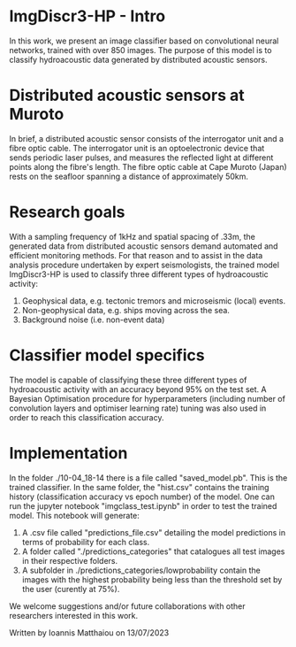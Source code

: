 # ImgDiscr3-HP - Intro
In this work, we present an image classifier based on convolutional neural networks, trained with over 850 images.
The purpose of this model is to classify hydroacoustic data generated by distributed acoustic sensors.

# Distributed acoustic sensors at Muroto
In brief, a distributed acoustic sensor consists of the interrogator unit and a fibre optic cable.
The interrogator unit is an optoelectronic device that sends periodic laser pulses, and measures the reflected light at different points along the fibre's length.
The fibre optic cable at Cape Muroto (Japan) rests on the seafloor spanning a distance of approximately 50km. 

# Research goals
With a sampling frequency of 1kHz and spatial spacing of .33m, the generated data from distributed acoustic sensors demand automated and efficient monitoring methods.
For that reason and to assist in the data analysis procedure undertaken by expert seismologists, the trained model ImgDiscr3-HP is used to classify three different types of hydroacoustic activity:
1. Geophysical data, e.g. tectonic tremors and microseismic (local) events.
2. Non-geophysical data, e.g. ships moving across the sea.
3. Background noise (i.e. non-event data)

# Classifier model specifics
The model is capable of classifying these three different types of hydroacoustic activity with an accuracy beyond 95% on the test set.
A Bayesian Optimisation procedure for hyperparameters (including number of convolution layers and optimiser learning rate) tuning was also used in order to reach this classification accuracy.

# Implementation
In the folder ./10-04_18-14 there is a file called "saved_model.pb". This is the trained classifier.
In the same folder, the "hist.csv" contains the training history (classification accuracy vs epoch number) of the model.
One can run the jupyter notebook "imgclass_test.ipynb" in order to test the trained model.
This notebook will generate:
1. A .csv file called "predictions_file.csv" detailing the model predictions in terms of probability for each class.
2. A folder called "./predictions_categories" that catalogues all test images in their respective folders.
3. A subfolder in ./predictions_categories/lowprobability contain the images with the highest probability being less than the threshold set by the user (curently at 75%).


We welcome suggestions and/or future collaborations with other researchers interested in this work.


Written by Ioannis Matthaiou on 13/07/2023